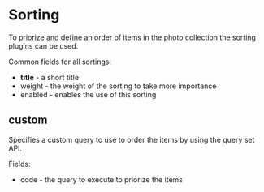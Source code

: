 # Sorting

To priorize and define an order of items in the photo collection the
sorting plugins can be used.

Common fields for all sortings:

* **title** - a short title
* weight - the weight of the sorting to take more importance
* enabled - enables the use of this sorting

## custom

Specifies a custom query to use to order the items by using the query
set API.

Fields:

* code - the query to execute to priorize the items

